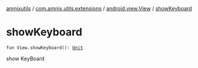 [amnixutils](../../index.md) / [com.amnix.utils.extensions](../index.md) / [android.view.View](index.md) / [showKeyboard](./show-keyboard.md)

# showKeyboard

`fun View.showKeyboard(): `[`Unit`](https://kotlinlang.org/api/latest/jvm/stdlib/kotlin/-unit/index.html)

show KeyBoard

